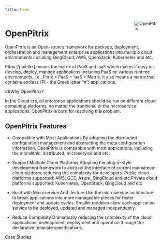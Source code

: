 ```yaml
---
title: Home
---
```


[<img src="/logo-small.png" style="max-width:15%;min-width:40px;float:right;" alt="OpenPitrix" />](https://openpitrix.io)

# OpenPitrix

OpenPitrix is an Open-source framework for package, deployment, orchestration and management enterprise applications into multiple cloud environments including QingCloud, AWS, OpenStack, Kubernetes and etc.

Pitrix [‘paitriks] means the matrix of PaaS and IaaS which makes it easy to develop, deploy, manage applications including PaaS on various runtime environments, i.e., Pitrix = PaaS + IaaS + Matrix. It also means a matrix that contains endless (PI - the Greek letter “π”) applications.


##Why OpenPitrix?

In the Cloud era, all enterprise applications should be run on different cloud computing platforms, no matter the traditional or the microservice applications. OpenPitrix is born for resolving this problem.

## OpenPitrix Features

* Compatible with Most Applications
By adopting the distributed configuration management and abstracting the meta configuration information, OpenPitrix is compatible with most applications, including the monolithic, distributed, microservice and etc.

* Support Multiple Cloud Platforms
Adopting the plug-in style development framework to abstract the interface of current mainstream cloud platform, reducing the complexity for developers.
Public cloud platforms supported: AWS, GCE, Azure, QingCloud and etc.Private cloud platforms supported: Kubernetes, OpenStack, QingCloud and etc.

* Build with Microservice Architecture
Use the microservice architecture to break applications into more manageable pieces for faster deployment and update cycles. Smaller modules allow each application service to be deployed, updated and managed independently.

* Reduce Complexity
Dramatically reducing the complexity of the cloud applications’ development, deployment and operation through the declarative template specifications.

Case Studies
